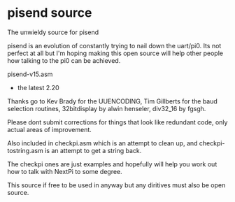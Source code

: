 # pisend source
 The unwieldy source for pisend

pisend is an evolution of constantly trying to nail down the uart/pi0. Its not perfect at all but I'm hoping making this open source will help other people how talking to the pi0 can be achieved. 

pisend-v15.asm 
- the latest 2.20

Thanks go to Kev Brady for the UUENCODING, Tim Gillberts for the baud selection routines, 32bitdisplay by alwin henseler, div32_16 by fgsgh. 

Please dont submit corrections for things that look like redundant code, only actual areas of improvement. 

Also included in checkpi.asm which is an attempt to clean up, and checkpi-tostring.asm is an attempt to get a string back.

The checkpi ones are just examples and hopefully will help you work out how to talk with NextPi to some degree.

This source if free to be used in anyway but any diritives must also be open source. 
